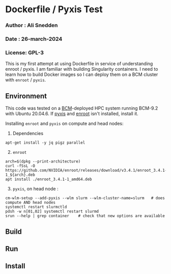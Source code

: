 # Dockerfile / Pyxis Test
### Author : Ali Snedden
### Date   : 26-march-2024
### License: GPL-3

This is my first attempt at using Dockerfile in service of understanding enroot / pyxis.
I am familiar with building Singularity containers. I need to learn how to build
Docker images so I can deploy them on a BCM cluster with `enroot` / `pyxis`.

## Environment
This code was tested on a [BCM](https://developer.nvidia.com/bright-cluster-manager)-deployed HPC system running BCM-9.2 with Ubuntu 20.04.6.
If [pyxis](https://github.com/NVIDIA/pyxis) and [enroot](https://github.com/NVIDIA/enroot) isn't installed, install it.

Installing `enroot` and `pyxis` on compute and head nodes:
1. Dependencies
```
apt-get install -y jq pigz parallel
```

2. `enroot`
```
arch=$(dpkg --print-architecture)
curl -fSsL -O https://github.com/NVIDIA/enroot/releases/download/v3.4.1/enroot_3.4.1-1_${arch}.deb
apt install ./enroot_3.4.1-1_amd64.deb
```

3. `pyxis`, on head node :
```
cm-wlm-setup --add-pyxis --wlm slurm --wlm-cluster-name=slurm	# does compute AND head nodes
systemctl restart slurmctld
pdsh -w n[01,02] systemctl restart slurmd
srun --help | grep container	# check that new options are available
```

## Build

## Run

## Install

